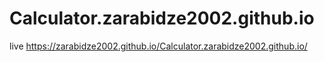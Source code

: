 # Calculator.zarabidze2002.github.io
live https://zarabidze2002.github.io/Calculator.zarabidze2002.github.io/
